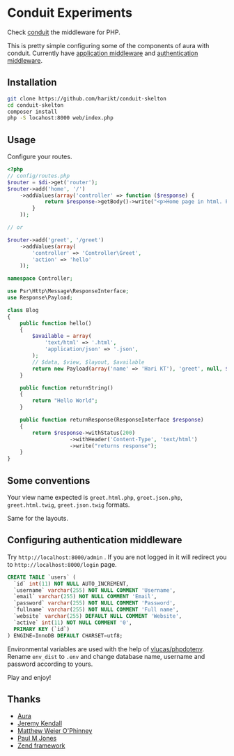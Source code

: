 # Conduit Experiments

Check [conduit](https://github.com/phly/conduit) the middleware for PHP.

This is pretty simple configuring some of the components of aura with conduit. Currently have [application middleware](src/Conduit/Middleware/ApplicationMiddleware.php) and  [authentication middleware](src/Conduit/Middleware/AuthenticationMiddleware.php).

## Installation

```sh
git clone https://github.com/harikt/conduit-skelton
cd conduit-skelton
composer install
php -S locahost:8000 web/index.php
```

## Usage

Configure your routes.

```php
<?php
// config/routes.php
$router = $di->get('router');
$router->add('home', '/')
    ->addValues(array('controller' => function ($response) {
            return $response->getBody()->write("<p>Home page in html. Please <a href=\"blog\">Browse</a> and <a href=\"blog/12\">view post</a></p>")->withHeader('Content-Type', 'text/html');
        }
    ));

// or

$router->add('greet', '/greet')
    ->addValues(array(
        'controller' => 'Controller\Greet',
        'action' => 'hello'
    ));
```

```php
namespace Controller;

use Psr\Http\Message\ResponseInterface;
use Response\Payload;

class Blog
{
    public function hello()
    {
        $available = array(
            'text/html' => '.html',
            'application/json' => '.json',
        );
        // $data, $view, $layout, $available
        return new Payload(array('name' => 'Hari KT'), 'greet', null, $available);
    }

    public function returnString()
    {
        return "Hello World";
    }

    public function returnResponse(ResponseInterface $response)
    {
        return $response->withStatus(200)
                    ->withHeader('Content-Type', 'text/html')
                    ->write("returns response");
    }
}
```

## Some conventions

Your view name expected is `greet.html.php`, `greet.json.php`, `greet.html.twig`, `greet.json.twig` formats.

Same for the layouts.

## Configuring authentication middleware

Try `http://localhost:8000/admin` . If you are not logged in it will redirect you to `http://localhost:8000/login` page.

```sql
CREATE TABLE `users` (
  `id` int(11) NOT NULL AUTO_INCREMENT,
  `username` varchar(255) NOT NULL COMMENT 'Username',
  `email` varchar(255) NOT NULL COMMENT 'Email',
  `password` varchar(255) NOT NULL COMMENT 'Password',
  `fullname` varchar(255) NOT NULL COMMENT 'Full name',
  `website` varchar(255) DEFAULT NULL COMMENT 'Website',
  `active` int(11) NOT NULL COMMENT '0',
  PRIMARY KEY (`id`)
) ENGINE=InnoDB DEFAULT CHARSET=utf8;
```

Environmental variables are used with the help of [vlucas/phpdotenv](https://github.com/vlucas/phpdotenv). Rename `env_dist` to `.env` and change database name, username and password according to yours.

Play and enjoy!

## Thanks

* [Aura](https://github.com/auraphp)
* [Jeremy Kendall](http://github.com/jeremykendall/slim-auth)
* [Matthew Weier O'Phinney](https://github.com/weierophinney)
* [Paul M Jones](https://github.com/pmjones)
* [Zend framework](https://github.com/zendframework/zf2/)

